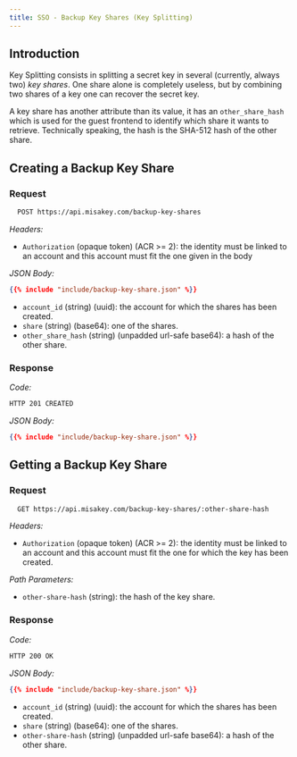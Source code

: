 ```yaml
---
title: SSO - Backup Key Shares (Key Splitting)
---
```

## Introduction

Key Splitting consists in splitting a secret key in several (currently, always two) *key shares*.
One share alone is completely useless, but by combining two shares of a key one can recover the secret key.

A key share has another attribute than its value,
it has an `other_share_hash` which is used for the guest frontend to identify which share it wants to retrieve.
Technically speaking, the hash is the SHA-512 hash of the other share.

## Creating a Backup Key Share

### Request

```bash
  POST https://api.misakey.com/backup-key-shares
```

_Headers:_
- `Authorization` (opaque token) (ACR >= 2): the identity must be linked to an account and this account must fit the one given in the body

_JSON Body:_
```json
{{% include "include/backup-key-share.json" %}}
```

- `account_id` (string) (uuid): the account for which the shares has been created.
- `share` (string) (base64): one of the shares.
- `other_share_hash` (string) (unpadded url-safe base64): a hash of the other share.

### Response

_Code:_
```bash
HTTP 201 CREATED
```

_JSON Body:_
```json
{{% include "include/backup-key-share.json" %}}
```

## Getting a Backup Key Share

### Request

```bash
  GET https://api.misakey.com/backup-key-shares/:other-share-hash
```

_Headers:_
- `Authorization` (opaque token) (ACR >= 2): the identity must be linked to an account and this account must fit the one for which the key has been created.

_Path Parameters:_
- `other-share-hash` (string): the hash of the key share.


### Response

_Code:_
```bash
HTTP 200 OK
```

_JSON Body:_
```json
{{% include "include/backup-key-share.json" %}}
```

- `account_id` (string) (uuid): the account for which the shares has been created.
- `share` (string) (base64): one of the shares.
- `other-share-hash` (string) (unpadded url-safe base64): a hash of the other share.
